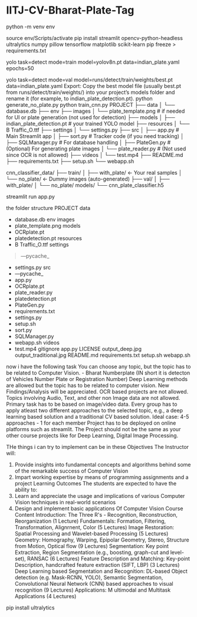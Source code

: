# IITJ-CV-Bharat-Plate-Tag
python -m venv env

source env/Scripts/activate
pip install streamlit opencv-python-headless ultralytics numpy pillow tensorflow matplotlib scikit-learn
pip freeze > requirements.txt

yolo task=detect mode=train model=yolov8n.pt data=indian_plate.yaml epochs=50


yolo task=detect mode=val model=runs/detect/train/weights/best.pt data=indian_plate.yaml
Export:
Copy the best model file (usually best.pt from runs/detect/train/weights/) into your project’s models folder and rename it (for example, to indian_plate_detection.pt).
python generate_no_plate.py
python train_cnn.py
PROJECT
 ├── data
 │     └── database.db
 ├── env
 ├── images
 │     └── plate_template.png   # if needed for UI or plate generation (not used for detection)
 ├── models
 │     ├── indian_plate_detection.pt  # your trained YOLO model
 ├── resources
 │     └── B Traffic_O.ttf
 ├── settings
 │     └── settings.py
 ├── src
 │     ├── app.py                   # Main Streamlit app
 │     ├── sort.py                  # Tracker code (if you need tracking)
 │     ├── SQLManager.py            # For database handling
 │     ├── PlateGen.py              # (Optional) For generating plate images
 │     └── plate_reader.py          # (Not used since OCR is not allowed)
 ├── videos
 │     └── test.mp4
 ├── README.md
 ├── requirements.txt
 ├── setup.sh
 └── webapp.sh

cnn_classifier_data/
├── train/
│   ├── with_plate/      <- Your real samples
│   └── no_plate/        <- Dummy images (auto-generated)
├── val/
│   ├── with_plate/
│   └── no_plate/
models/
└── cnn_plate_classifier.h5

streamlit run app.py




the folder structure
PROJECT
data
- database.db
env
images
- plate_template.png
models
- OCRplate.pt
- platedetection.pt
resources
- B Traffic_O.ttf
settings
> —pycache_
- settings.py
src
- —pycache_
- app.py
- OCRplate.pt
- plate_reader.py
- platedetection.pt
- PlateGen.py
- requirements.txt
- settings.py
- setup.sh
- sort.py
- SQLManager.py
- webapp.sh
videos
- test.mp4
gitignore
app.py
LICENSE
output_deep.jpg
output_traditional.jpg
README.md
requirements.txt
setup.sh
webapp.sh


now i have the following task 
You can choose any topic, but the topic has to be related to Computer Vision. - Bharat Numberplate (IN short it is detecton of Vehicles Number Plate  or Registration Number)
Deep Learning methods are allowed but the topic has to be related to computer vision.
New Findings/Analysis will be appreciated.
OCR based projects are not allowed.
Topics involving Audio, Text, and other non Image data are not allowed. Primary task has to be based on image/video data.
Every group has to apply atleast two different approaches to the selected topic, e.g., a deep learning based solution and a traditional CV based solution.
Ideal case: 4-5 approaches - 1 for each member
Project has to be deployed on online platforms such as streamlit.
The Project should not be the same as your other course projects like for Deep Learning, Digital Image Processing.


THe things i can try to implement can be in these 
Objectives
The Instructor will:
1. Provide insights into fundamental concepts and algorithms behind some of
the remarkable success of Computer Vision
2. Impart working expertise by means of programming assignments and a project
Learning Outcomes
The students are expected to have the ability to:
1. Learn and appreciate the usage and implications of various Computer Vision techniques
in real-world scenarios
2. Design and implement basic applications Of Computer Vision
Course Content
Introduction: The Three R's - Recognition, Reconstruction, Reorganization (1 Lecture)
Fundamentals: Formation, Filtering, Transformation, Alignrnent, Color (5 Lectures)
Image Restoration: Spatial Processing and Wavelet-based Processing (5 Lectures)
Geometry: Homography, Warping, Epipolar Geometry, Stereo, Structure from Motion, Optical flow (9
Lectures)
Segmentation: Key point Extraction, Region Segmentation (e.g., boosting, graph-cut and level-set),
RANSAC (6 Lectures)
Feature Description and Matching: Key-point Description, handcrafted feature extraction (SIFT, LBP)
(3 Lectures)
Deep Learning based Segmentation and Recognition: DL-based Object detection (e.g. Mask-RCNN,
YOLO), Semantic Segmentation, Convolutional Neural Network (CNN) based approaches to visual
recognition (9 Lectures)
Applications: M ultimodal and Multitask Applications (4 Lectures)


pip install ultralytics